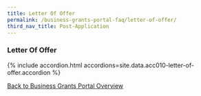 ```yaml
---
title: Letter Of Offer
permalink: /business-grants-portal-faq/letter-of-offer/
third_nav_title: Post-Application
---
```


### Letter Of Offer

{% include accordion.html accordions=site.data.acc010-letter-of-offer.accordion %}

[Back to Business Grants Portal Overview](/business-grants-portal/)